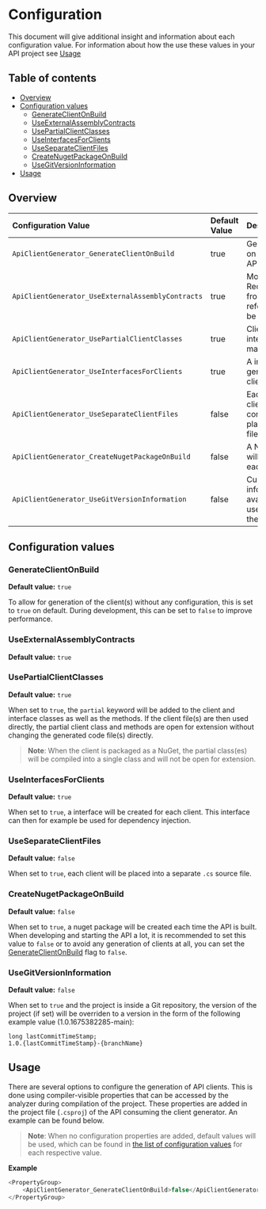 # Configuration
This document will give additional insight and information about each configuration value. For information about how the use these values in your API project see [Usage](#Usage)

## Table of contents

- [Overview](#Overview)
- [Configuration values](#Configuration-values)
  - [GenerateClientOnBuild](#GenerateClientOnBuild)
  - [UseExternalAssemblyContracts](#UseExternalAssemblyContracts)
  - [UsePartialClientClasses](#UsePartialClientClasses)
  - [UseInterfacesForClients](#UseInterfacesForClients)
  - [UseSeparateClientFiles](#UseSeparateClientFiles)
  - [CreateNugetPackageOnBuild](#CreateNugetPackageOnBuild)
  - [UseGitVersionInformation](#UseGitVersionInformation)
- [Usage](#Usage)

## Overview

| Configuration Value | Default Value |      Description |  Quicklink
|:----------|:-------------|:- |:--|
| `ApiClientGenerator_GenerateClientOnBuild` | true | Generate client(s) on each build of the API | [More](#GenerateClientOnBuild)
| `ApiClientGenerator_UseExternalAssemblyContracts` | true | Models used in Requests/Responses from external references will not be generated  | [More](#UseExternalAssemblyContracts)
| `ApiClientGenerator_UsePartialClientClasses` | true | Client classes (and interfaces) will be marked partial  | [More](#UsePartialClientClasses)
| `ApiClientGenerator_UseInterfacesForClients` | true | A interface will be generated for each client  |[More](#UseInterfacesForClients)
| `ApiClientGenerator_UseSeparateClientFiles` | false | Each generated client (for each controller) will be placed in a separate file  |[More](#UseSeparateClientFiles)
| `ApiClientGenerator_CreateNugetPackageOnBuild` | false | A NuGet package will be created on each build of the API  |[More](#CreateNugetPackageOnBuild)
| `ApiClientGenerator_UseGitVersionInformation` |false | Current Git version information (if availanle) will be used for versioning the NuGet package |[More](#UseGitVersionInformation)

## Configuration values

### GenerateClientOnBuild
**Default value:** `true`

To allow for generation of the client(s) without any configuration, this is set to `true` on default. During development, this can be set to `false` to improve performance.


### UseExternalAssemblyContracts
**Default value:** `true`


### UsePartialClientClasses
**Default value:** `true`

When set to `true`, the `partial` keyword will be added to the client and interface classes as well as the methods. 
If the client file(s) are then used directly, the partial client class and methods are open for extension without changing the generated code file(s) directly.

> **Note**: When the client is packaged as a NuGet, the partial class(es) will be compiled into a single class and will not be open for extension.
### UseInterfacesForClients
**Default value:** `true`

When set to `true`, a interface will be created for each client. This interface can then for example be used for dependency injection.
### UseSeparateClientFiles
**Default value:** `false`

When set to `true`, each client will be placed into a separate `.cs` source file.
### CreateNugetPackageOnBuild
**Default value:** `false`

When set to `true`, a nuget package will be created each time the API is built. When developing and starting the API a lot, it is recommended to set this value to `false` or to avoid any generation of clients at all, you can set the [GenerateClientOnBuild](###GenerateClientOnBuild) flag to `false`.
### UseGitVersionInformation
**Default value:** `false`

When set to `true` and the project is inside a Git repository, the version of the project (if set) will be overriden to a version in the form of the following example value (1.0.1675382285-main): 

```
long lastCommitTimeStamp;
1.0.{lastCommitTimeStamp}-{branchName}
```

## Usage
There are several options to configure the generation of API clients. This is done using compiler-visible properties that can be accessed by the analyzer during compilation of the project. These properties are added in the project file (`.csproj`) of the API consuming the client generator. An example can be found below.
> **Note**: When no configuration properties are added, default values will be used, which can be found in [the list of configuration values](#List-of-configuration-values) for each respective value.
> 
**Example**

```csharp
<PropertyGroup>
	<ApiClientGenerator_GenerateClientOnBuild>false</ApiClientGenerator_GenerateClientOnBuild>
</PropertyGroup>
```
